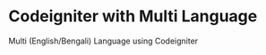 Codeigniter with Multi Language
===============================

Multi (English/Bengali) Language using Codeigniter


